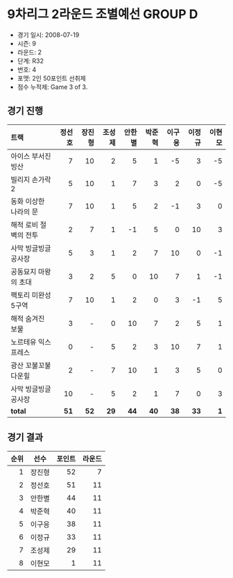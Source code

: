 # 9차리그 2라운드 조별예선 GROUP D

- 경기 일시: 2008-07-19
- 시즌: 9
- 라운드: 2
- 단계: R32
- 번호: 4
- 포맷: 2인 50포인트 선취제
- 점수 누적제: Game 3 of 3.





## 경기 진행

| 트랙 | 정선호 | 장진형 | 조성제 | 안한별 | 박준혁 | 이구응 | 이정규 | 이현모 |
|:---|---:|---:|---:|---:|---:|---:|---:|---:|
| 아이스 부서진 빙산 | 7 | 10 | 2 | 5 | 1 | -5 | 3 | -5 |
| 빌리지 손가락 2 | 5 | 10 | 1 | 7 | 3 | 2 | 0 | -5 |
| 동화 이상한 나라의 문 | 7 | 10 | 1 | 5 | 2 | -1 | 3 | 0 |
| 해적 로비 절벽의 전투 | 2 | 7 | 1 | -1 | 5 | 0 | 10 | 3 |
| 사막 빙글빙글 공사장 | 5 | 3 | 1 | 2 | 7 | 10 | 0 | -1 |
| 공동묘지 마왕의 초대 | 3 | 2 | 5 | 0 | 10 | 7 | 1 | -1 |
| 팩토리 미완성 5구역 | 7 | 10 | 1 | 2 | 0 | 3 | -1 | 5 |
| 해적 숨겨진 보물 | 3 | - | 0 | 10 | 7 | 2 | 5 | 1 |
| 노르테유 익스프레스 | 0 | - | 5 | 2 | 3 | 10 | 7 | 1 |
| 광산 꼬불꼬불 다운힐 | 2 | - | 7 | 10 | 1 | 3 | 5 | 0 |
| 사막 빙글빙글 공사장 | 10 | - | 5 | 2 | 1 | 7 | 0 | 3 |
| __total__ | __51__ | __52__ | __29__ | __44__ | __40__ | __38__ | __33__ | __1__ |




## 경기 결과

| 순위 | 선수 | 포인트 | 라운드 |
|---:|:---:|---:|---:|
| 1 | 장진형 | 52 | 7 |
| 2 | 정선호 | 51 | 11 |
| 3 | 안한별 | 44 | 11 |
| 4 | 박준혁 | 40 | 11 |
| 5 | 이구응 | 38 | 11 |
| 6 | 이정규 | 33 | 11 |
| 7 | 조성제 | 29 | 11 |
| 8 | 이현모 | 1 | 11 |

